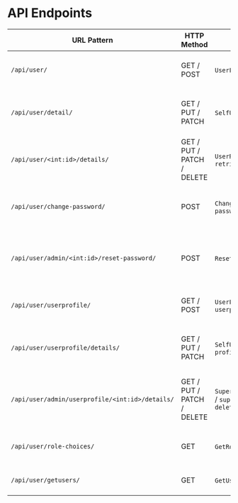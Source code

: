 # API Endpoints

| URL Pattern | HTTP Method | View / View Name | Description |
|-------------|-------------|------------------|-------------|
| `/api/user/` | GET / POST | `UserListCreateView` / `user-list-create` | List all users or create a new user |
| `/api/user/detail/` | GET / PUT / PATCH | `SelfUserDetailView` / `self-user-detail` | Retrieve or update the logged-in user's details |
| `/api/user/<int:id>/details/` | GET / PUT / PATCH / DELETE | `UserRetrieveUpdateDeleteView` / `user-retrieve-update-delete` | Retrieve, update, or delete a specific user by ID |
| `/api/user/change-password/` | POST | `ChangePasswordView` / `user-change-password` | Change password for the logged-in user |
| `/api/user/admin/<int:id>/reset-password/` | POST | `ResetPasswordView` / `user-reset-password` | Admin resets password for a specific user |
| `/api/user/userprofile/` | GET / POST | `UserProfileListCreateView` / `userprofile-list-create` | List all user profiles or create a new profile |
| `/api/user/userprofile/details/` | GET / PUT / PATCH | `SelfUserProfileDetailUpdateView` / `self-profile-detail-update` | Retrieve or update the logged-in user's profile |
| `/api/user/admin/userprofile/<int:id>/details/` | GET / PUT / PATCH / DELETE | `SuperUserProfileDetailUpdateDeleteView` / `super-userprofile-detail-update-delete` | Superuser retrieves, updates, or deletes a user profile by ID |
| `/api/user/role-choices/` | GET | `GetRoleChoices` / `get-role-choices` | Get available user role choices |
| `/api/user/getusers/` | GET | `GetUsers` / `get-users` | Retrieve a filtered list of users |